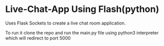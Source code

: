 # Live-Chat-App Using Flash(python)
Uses Flask Sockets to create a live chat room application.

To run it clone the repo and run the main.py file using python3 interpreter which will redirect to port 5000
